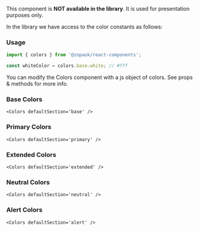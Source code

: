 This component is **NOT available in the library**. It is used for presentation purposes only.

In the library we have access to the color constants as follows:

### Usage

```js static
import { colors } from '@zopauk/react-components';

const whiteColor = colors.base.white; // #fff
```

You can modify the Colors component with a js object of colors. See props & methods for more info.

### Base Colors

    <Colors defaultSection='base' />

### Primary Colors

    <Colors defaultSection='primary' />

### Extended Colors

    <Colors defaultSection='extended' />

### Neutral Colors

    <Colors defaultSection='neutral' />

### Alert Colors

    <Colors defaultSection='alert' />
